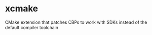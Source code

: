 # xcmake
CMake extension that patches CBPs to work with SDKs instead of the default compiler toolchain
